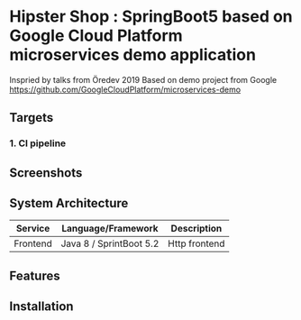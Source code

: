 # Hipster Shop : SpringBoot5 based on Google Cloud Platform microservices demo application

Inspried by talks from Öredev 2019
Based on demo project from Google https://github.com/GoogleCloudPlatform/microservices-demo

## Targets
### 1. CI pipeline

## Screenshots

## System Architecture

| Service | Language/Framework | Description |
|---------|--------------------|-------------|
|Frontend| Java 8 / SprintBoot 5.2 | Http frontend |

## Features

## Installation
